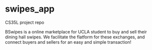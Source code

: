 # swipes_app
CS35L project repo

BSwipes is a online marketplace for UCLA student to buy and sell their dining hall swipes. We facilitate the flatform for these exchanges, and connect buyers and sellers for an easy and simple transaction!
